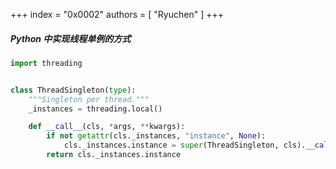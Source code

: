 +++
index = "0x0002"
authors = [
    "Ryuchen"
]
+++

##### Python 中实现线程单例的方式
> 
```Python
import threading


class ThreadSingleton(type):
    """Singleton per thread."""
    _instances = threading.local()

    def __call__(cls, *args, **kwargs):
        if not getattr(cls._instances, "instance", None):
            cls._instances.instance = super(ThreadSingleton, cls).__call__(*args, **kwargs)
        return cls._instances.instance

```